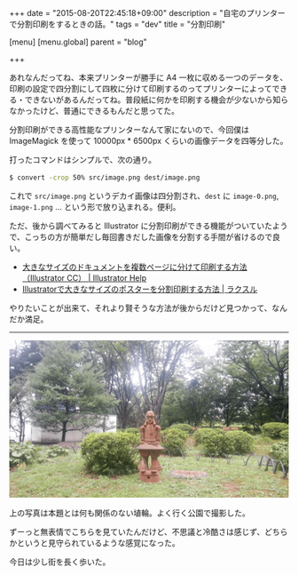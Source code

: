 +++
date = "2015-08-20T22:45:18+09:00"
description = "自宅のプリンターで分割印刷をするときの話。"
tags = "dev"
title = "分割印刷"

[menu]
  [menu.global]
    parent = "blog"

+++

あれなんだってね、本来プリンターが勝手に A4 一枚に収める一つのデータを、印刷の設定で四分割にして四枚に分けて印刷するのってプリンターによってできる・できないがあるんだってね。普段紙に何かを印刷する機会が少ないから知らなかったけど、普通にできるもんだと思ってた。

分割印刷ができる高性能なプリンターなんて家にないので、今回僕は ImageMagick を使って 10000px * 6500px くらいの画像データを四等分した。

打ったコマンドはシンプルで、次の通り。

```sh
$ convert -crop 50% src/image.png dest/image.png
```

これで `src/image.png` というデカイ画像は四分割され、`dest` に `image-0.png`, `image-1.png` ... という形で放り込まれる。便利。

ただ、後から調べてみると Illustrator に分割印刷ができる機能がついていたようで、こっちの方が簡単だし毎回書きだした画像を分割する手間が省けるので良い。

- [大きなサイズのドキュメントを複数ページに分けて印刷する方法 （Illustrator CC） | Illustrator Help](https://helpx.adobe.com/jp/illustrator/kb/2189.html)
- [Illustratorで大きなサイズのポスターを分割印刷する方法 | ラクスル](http://goo.gl/6m0w5X)

やりたいことが出来て、それより賢そうな方法が後からだけど見つかって、なんだか満足。

---

![](/images/blog/split-print/haniwa.png)

上の写真は本題とは何も関係のない埴輪。よく行く公園で撮影した。

ずーっと無表情でこちらを見ていたんだけど、不思議と冷酷さは感じず、どちらかというと見守られているような感覚になった。

今日は少し街を長く歩いた。
